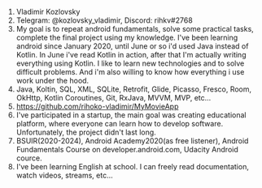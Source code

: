 1. Vladimir Kozlovsky
2. Telegram: @kozlovsky_vladimir, Discord: rihkv#2768
3. My goal is to repeat android fundamentals, solve some practical tasks, complete the final project using my knowledge. I've been learning android since January 2020, until June or so i'd used Java instead of Kotlin. In June i've read Kotlin in action, after that I'm actually writing everything using Kotlin. I like to learn new technologies and to solve difficult problems. And i'm also willing to know how everything i use work under the hood.
4. Java, Koltin, SQL, XML, SQLite, Retrofit, Glide, Picasso, Fresco, Room, OkHttp, Kotlin Coroutines, Git, RxJava, MVVM, MVP, etc...
5. https://github.com/rihoko-vladimir/MyMovieApp
6. I've participated in a startup, the main goal was creating educational platform, where everyone can learn how to develop software. Unfortunately, the project didn't last long.
7. BSUIR(2020-2024), Android Academy2020(as free listener), Android Fundamentals Course on developer.android.com, Udacity Android cource.
8. I've been learning English at school. I can freely read documentation, watch videos, streams, etc...

